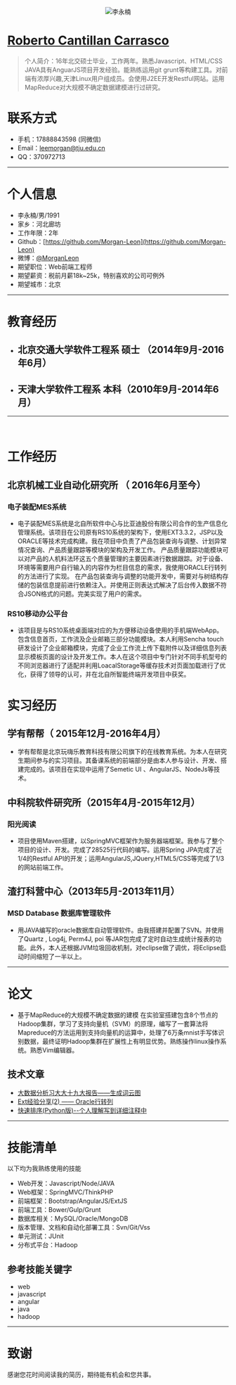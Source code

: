  


<center>

![李永楠](https://upload-images.jianshu.io/upload_images/8552632-4ecfb88b7c362f2f.jpg?imageMogr2/auto-orient/strip%7CimageView2/2/w/1240) 

</center>

#  [Roberto Cantillan Carrasco](https://cvrcantillan.netlify.app/portfolio)

 >  个人简介：16年北交硕士毕业，工作两年。熟悉Javascript、HTML/CSS JAVA具有AnguarJS项目开发经验。能熟练运用git grunt等构建工具。对前端有浓厚兴趣,天津Linux用户组成员。会使用J2EE开发Restful网站。运用MapReduce对大规模不确定数据建模进行过研究。 
# 联系方式  
- 手机：17888843598 (同微信)
- Email：leemorgan@tju.edu.cn 
- QQ：370972713
---
# 个人信息

 - 李永楠/男/1991 
 - 家乡：河北廊坊
 - 工作年限：2年
 - Github：[https://github.com/Morgan-Leon](https://github.com/Morgan-Leon)
 - 微博：[@MorganLeon](http://blog.sina.com.cn/sxlyn) 
 - 期望职位：Web前端工程师
 - 期望薪资：税前月薪18k~25k，特别喜欢的公司可例外
 - 期望城市：北京

---
# 教育经历
- ## 北京交通大学软件工程系 硕士 （2014年9月-2016年6月）
- ## 天津大学软件工程系 本科（2010年9月-2014年6月）
---
  
<br /> 


# 工作经历
## 北京机械工业自动化研究所  （ 2016年6月至今）

### 电子装配MES系统
- 电子装配MES系统是北自所软件中心与比亚迪股份有限公司合作的生产信息化管理系统。该项目在公司原有RS10系统的架构下，使用EXT3.3.2，JSP以及ORACLE等技术完成构建。我在项目中负责了产品包装查询与调整、计划异常情况查询、产品质量跟踪等模块的架构及开发工作。
产品质量跟踪功能模块可以对产品的人机料法环这五个质量管理的主要因素进行数据跟踪。对于设备、环境等需要用户自行输入的内容作为栏目信息的需求，我使用ORACLE行转列的方法进行了实现。
在产品包装查询与调整的功能开发中，需要对与树结构存储的包装信息提前进行依赖注入。并使用正则表达式解决了后台传入数据不符合JSON格式的问题。完美实现了用户的需求。

### RS10移动办公平台 
- 该项目是与RS10系统桌面端对应的为方便移动设备使用的手机端WebApp。包含信息首页，工作流及企业邮箱三部分功能模块。本人利用Sencha touch 研发设计了企业邮箱模块，完成了企业工作流上传下载附件以及详细信息列表显示模板页面的设计及开发工作。本人在这个项目中专门针对不同手机型号的不同浏览器进行了适配并利用LoacalStorage等缓存技术对页面加载进行了优化，获得了领导的认可，并在北自所智能终端开发项目中获奖。

# 实习经历
## 学有帮帮（ 2015年12月-2016年4月）
- 学有帮帮是北京玩嗨乐教育科技有限公司旗下的在线教育系统。为本人在研究生期间参与的实习项目。其备课系统的前端部分是由本人参与设计、开发、搭建完成的。该项目在实现中运用了Semetic UI 、AngularJS、NodeJs等技术。

## 中科院软件研究所（2015年4月-2015年12月）
### 阳光阅读
- 项目使用Maven搭建，以SpringMVC框架作为服务器端框架。我参与了整个项目的设计、开发。完成了28525行代码的编写。运用Spring JPA完成了近1/4的Restful API的开发；运用AngularJS,JQuery,HTML5/CSS等完成了1/3的网站前端工作。

## 渣打科营中心（2013年5月-2013年11月）
 ### MSD Database 数据库管理软件
-  用JAVA编写的oracle数据库自动管理软件。由我搭建并配置了SVN。并使用了Quartz , Log4j, Perm4J,  poi 等JAR包完成了定时自动生成统计报表的功能。此外，本人还根据JVM垃圾回收机制，对eclipse做了调优，将Eclipse启动时间缩短了一半以上。
---
# 论文
- 基于MapReduce的大规模不确定数据的建模
     在实验室搭建包含8个节点的Hadoop集群，学习了支持向量机（SVM）的原理，编写了一套算法将Mapreduce的方法运用到支持向量机的运算中，处理了6万条mnist手写体识别数据，最终证明Hadoop集群在扩展性上有明显优势。熟练操作linux操作系统。熟悉Vim编辑器。
   
## 技术文章
- [大数据分析习大大十九大报告——生成词云图 ](http://blog.sina.com.cn/s/blog_72a884dd0102wzop.html)
- [Ext经验分享(2) —— Oracle行转列](https://www.jianshu.com/writer#/notebooks/17852003/notes/19334992) 
-  [快速排序(Python版)--个人理解写到详细注释中](https://www.jianshu.com/writer#/notebooks/17852003/notes/24861834)
---
# 技能清单
以下均为我熟练使用的技能

- Web开发：Javascript/Node/JAVA
- Web框架：SpringMVC/ThinkPHP
- 前端框架：Bootstrap/AngularJS/ExtJS
- 前端工具：Bower/Gulp/Grunt
- 数据库相关：MySQL/Oracle/MongoDB
- 版本管理、文档和自动化部署工具：Svn/Git/Vss
- 单元测试：JUnit
- 分布式平台：Hadoop

## 参考技能关键字
- web
- javascript
- angular
- java
- hadoop
---
# 致谢
感谢您花时间阅读我的简历，期待能有机会和您共事。

      
